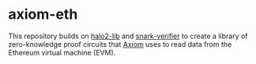 # axiom-eth

This repository builds on [halo2-lib](https://github.com/axiom-crypto/halo2-lib/releases/tag/v0.3.0) and [snark-verifier](https://github.com/axiom-crypto/snark-verifier/tree/v0.1.1) to create a library of zero-knowledge proof circuits that [Axiom](https://axiom.xyz) uses to read data from the Ethereum virtual machine (EVM).

